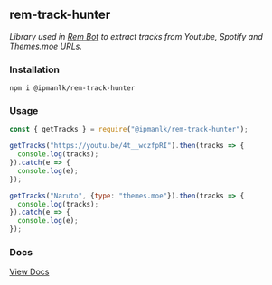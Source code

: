 ## rem-track-hunter
_Library used in [Rem Bot](https://github.com/lk-developers/Rem/) to extract tracks from Youtube, Spotify and Themes.moe URLs._

### Installation
```
npm i @ipmanlk/rem-track-hunter
```

### Usage
```javascript
const { getTracks } = require("@ipmanlk/rem-track-hunter");

getTracks("https://youtu.be/4t__wczfpRI").then(tracks => {
  console.log(tracks);
}).catch(e => {
  console.log(e);
});

getTracks("Naruto", {type: "themes.moe"}).then(tracks => {
  console.log(tracks);
}).catch(e => {
  console.log(e);
});

```
### Docs
[View Docs](https://github.com/ipmanlk/rem-track-hunter/blob/master/docs/globals.md)